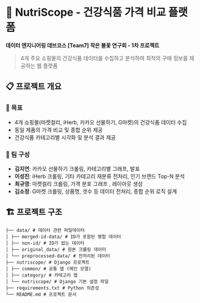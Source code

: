 # 🥗 NutriScope - 건강식품 가격 비교 플랫폼

**데이터 엔지니어링 데브코스 [Team7] 작은 불꽃 연구회 - 1차 프로젝트**

> 4개 주요 쇼핑몰의 건강식품 데이터를 수집하고 분석하여 최적의 구매 정보를 제공하는 웹 플랫폼

## 📋 프로젝트 개요

### 🎯 목표

- 4개 쇼핑몰(마켓컬리, iHerb, 카카오 선물하기, G마켓)의 건강식품 데이터 수집
- 동일 제품의 가격 비교 및 종합 순위 제공
- 건강식품 카테고리별 시각화 및 분석 결과 제공

### 👥 팀 구성

- **김지연**: 카카오 선물하기 크롤링, 카테고리별 그래프, 발표
- **이성진**: iHerb 크롤링, 기타 카테고리 재분류 전처리, 인기 브랜드 Top-N 분석
- **최규영**: 마켓컬리 크롤링, 가격 분포 그래프 , 레이아웃 생성
- **김소정**: G마켓 크롤링, 상품명, 갯수 등 데이터 전처리, 종합 순위 로직 설계

## 🏗️ 프로젝트 구조

```
├── data/ # 데이터 관련 파일데이터
│ ├── merged-id-data/ # ID가 포함된 병합 데이터
│ ├── non-id/ # ID가 없는 데이터
│ ├── original_data/ # 원본 크롤링 데이터
│ └── preprocessed-data/ # 전처리된 데이터
├── nutriscope/ # Django 프로젝트
│ ├── common/ # 공통 앱 (메인 모델)
│ ├── category/ # 카테고리 앱
│ └── nutriscope/ # Django 기본 설정 파일
├── requirements.txt # Python 의존성
└── README.md # 프로젝트 문서
```
